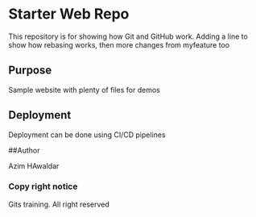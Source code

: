 # Starter Web Repo

This repository is for showing how Git and GitHub work. Adding a line to show how rebasing works, then more changes from myfeature too

## Purpose

Sample website with plenty of files for demos

## Deployment

Deployment can be done using CI/CD pipelines

##Author

Azim HAwaldar

### Copy right notice

Gits training. All right reserved
